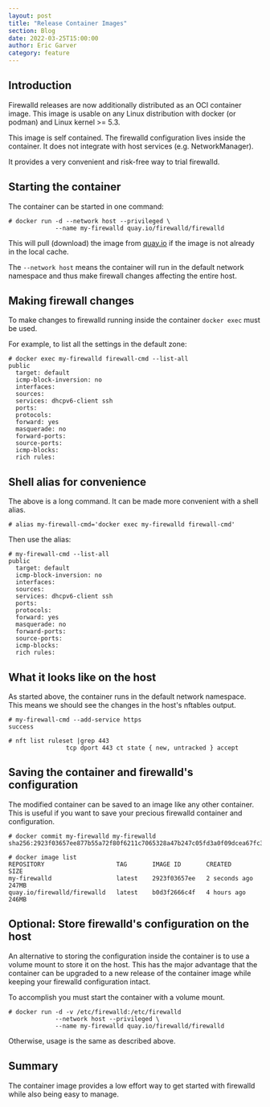 ```yaml
---
layout: post
title: "Release Container Images"
section: Blog
date: 2022-03-25T15:00:00
author: Eric Garver
category: feature
---
```


## Introduction

Firewalld releases are now additionally distributed as an OCI container
image. This image is usable on any Linux distribution with docker (or
podman) and Linux kernel >= 5.3.

This image is self contained. The firewalld configuration lives inside
the container. It does not integrate with host services (e.g.
NetworkManager).

It provides a very convenient and risk-free way to trial firewalld.

## Starting the container

The container can be started in one command:

```
# docker run -d --network host --privileged \
             --name my-firewalld quay.io/firewalld/firewalld
```

This will pull (download) the image from
[quay.io](https://quay.io/repository/firewalld/firewalld) if the image
is not already in the local cache.

The `--network host` means the container will run in the default network
namespace and thus make firewall changes affecting the entire host.

## Making firewall changes

To make changes to firewalld running inside the container `docker exec`
must be used.

For example, to list all the settings in the default zone:

```
# docker exec my-firewalld firewall-cmd --list-all
public
  target: default
  icmp-block-inversion: no
  interfaces: 
  sources: 
  services: dhcpv6-client ssh
  ports: 
  protocols: 
  forward: yes
  masquerade: no
  forward-ports: 
  source-ports: 
  icmp-blocks: 
  rich rules: 
```

## Shell alias for convenience

The above is a long command. It can be made more convenient with a shell
alias.

```
# alias my-firewall-cmd='docker exec my-firewalld firewall-cmd'
```

Then use the alias:

```
# my-firewall-cmd --list-all
public
  target: default
  icmp-block-inversion: no
  interfaces: 
  sources: 
  services: dhcpv6-client ssh
  ports: 
  protocols: 
  forward: yes
  masquerade: no
  forward-ports: 
  source-ports: 
  icmp-blocks: 
  rich rules: 
```

## What it looks like on the host

As started above, the container runs in the default network namespace.
This means we should see the changes in the host's nftables output.

```
# my-firewall-cmd --add-service https
success

# nft list ruleset |grep 443
                tcp dport 443 ct state { new, untracked } accept
```

## Saving the container and firewalld's configuration

The modified container can be saved to an image like any other
container. This is useful if you want to save your precious firewalld
container and configuration.

```
# docker commit my-firewalld my-firewalld
sha256:2923f03657ee877b55a72f80f6211c7065328a47b247c05fd3a0f09dcea67fc3

# docker image list
REPOSITORY                    TAG       IMAGE ID       CREATED          SIZE
my-firewalld                  latest    2923f03657ee   2 seconds ago    247MB
quay.io/firewalld/firewalld   latest    b0d3f2666c4f   4 hours ago      246MB
```

## Optional: Store firewalld's configuration on the host

An alternative to storing the configuration inside the container is to
use a volume mount to store it on the host. This has the major advantage
that the container can be upgraded to a new release of the container
image while keeping your firewalld configuration intact.

To accomplish you must start the container with a volume mount.

```
# docker run -d -v /etc/firewalld:/etc/firewalld
             --network host --privileged \
             --name my-firewalld quay.io/firewalld/firewalld
```

Otherwise, usage is the same as described above.

## Summary

The container image provides a low effort way to get started with
firewalld while also being easy to manage.
